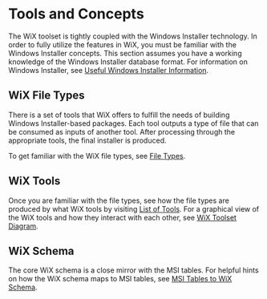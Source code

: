 # Tools and Concepts

The WiX toolset is tightly coupled with the Windows Installer technology. In 
order to fully utilize the features in WiX, you must be familiar with the 
Windows Installer concepts. This section assumes you have a working knowledge of 
the Windows Installer database format. For information on Windows Installer, see [Useful Windows Installer Information](msi_useful_links.html.md).

## WiX File Types
There is a set of tools that WiX offers to fulfill the needs of building Windows 
Installer-based packages. Each tool outputs a type of file that can be consumed 
as inputs of another tool. After processing through the appropriate tools, the 
final installer is produced.

To get familiar with the WiX file types, see [File Types](files.html.md).

## WiX Tools

Once you are familiar with the file types, see how the file types are produced 
by what WiX tools by visiting [List of Tools](alltools.html.md).
For a graphical view of the WiX tools and how they interact with each other, see
[WiX Toolset Diagram](tools.html.md).

## WiX Schema

The core WiX schema is a close mirror with the MSI tables. For helpful hints on how the WiX schema maps to MSI tables, see [MSI Tables to WiX Schema](msitowix.html.md).
